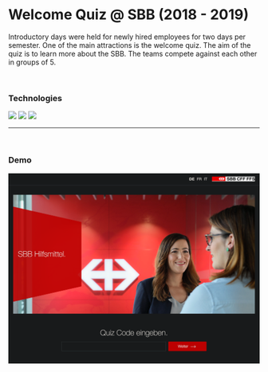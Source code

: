 <h1>Welcome Quiz @ SBB (2018 - 2019)</h1>

Introductory days were held for newly hired employees for two days per semester. One of the main attractions is the welcome quiz. The aim of the quiz is to learn more about the SBB. The teams compete against each other in groups of 5.

<br>

<h3>Technologies</h3>

<img src="https://img.shields.io/badge/React-20232A?style=for-the-badge&amp;logo=react&amp;logoColor=61DAFB">
<img src="https://img.shields.io/badge/Node.js-43853D?style=for-the-badge&amp;logo=node.js&amp;logoColor=white">
<img src="https://img.shields.io/badge/PostgreSQL-316192?style=for-the-badge&amp;logo=postgresql&amp;logoColor=white">

<br>
<hr>
<br>

<h3>Demo</h3>
<img src="images/demo.png">
